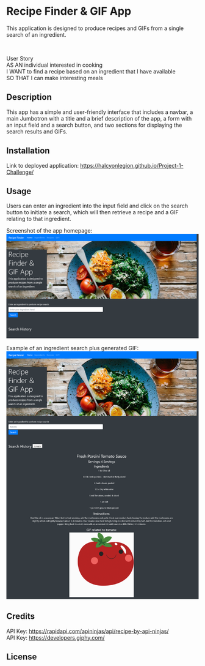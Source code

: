 # Recipe Finder & GIF App

This application is designed to produce recipes and GIFs from a single search of an ingredient.


<br>

User Story <br>
AS AN individual interested in cooking <br>
I WANT to find a recipe based on an ingredient that I have available <br>
SO THAT I can make interesting meals





## Description
This app has a simple and user-friendly interface that includes a navbar, a main Jumbotron with a title and a brief description of the
app, a form with an input field and a search button, and two sections for displaying the search results and GIFs.

## Installation

Link to deployed application:
https://halcyonlegion.github.io/Project-1-Challenge/



## Usage

Users can enter an ingredient into the input field and click on the search button to initiate a search, which will then retrieve a recipe and a GIF relating to that ingredient.

Screenshot of the app homepage:
![Recipe Finder & GIF App](./assets/images/Updated%20app%20screenshot.png)


Example of an ingredient search plus generated GIF:
![Recipe Finder & GIF App](./assets/images/Updated%20tomato%20ingredient%20search.png)



## Credits
API Key: https://rapidapi.com/apininjas/api/recipe-by-api-ninjas/
<br>
API Key: https://developers.giphy.com/



## License



